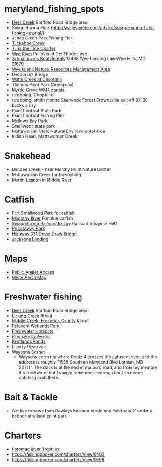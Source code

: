 # maryland_fishing_spots
- [Deer Creek](https://dnr.maryland.gov/fisheries/Pages/hotspots/deer.aspx) Stafford Road Bridge area
- Susquehanna Flats (http://walleyepete.com/advice/susquehanna-flats-fishing-tutorial/)
- Jonas Green Park Fishing Pier
- [Tuckahoe Creek](https://en.wikipedia.org/wiki/Tuckahoe_Creek)
- [Tuna the Tide Charter](http://exploredelmarva.com/crabbing.htm)
- [Wye River](https://en.wikipedia.org/wiki/Wye_River_(Maryland)) Pullover at Del Rhodes Ave
- [Schnaitman's Boat Rentals](http://schnaitmansboat.com/) 12498 Wye Landing LaneWye Mills, MD 21679
- [Wye Island Natural Resources Management Area](http://dnr.maryland.gov/publiclands/Pages/eastern/WyeIsland/Fishing-Boating.aspx)
- Decoursey Bridge
- [Watts Creek at Choptank](https://dnr.maryland.gov/publiclands/Pages/eastern/Martinak/Fishing-Boating.aspx) 
- Thomas Point Park (Annapolis)
- Myrtle Grove WMA canals
- (crabbing) Choptank
- (crabbing) smith marine Sherwood Forest Crownsville exit off 97. 20 bucks a day
- Point Lookout State Park
- Point Lookout Fishing Pier
- Mallows Bay Park
- Smallwood state park
- Mattawoman State Natural Environmental Area
- Indian Head, Mattawoman Creek

# Snakehead
- Dundee Creek - near Marshy Point Nature Center
- Mattawoman Creek for bowfishing
- Martin Lagoon in Middle River

# Catfish
- Fort Smallwood Park for catfish
- [Magothy River](https://www.google.com/maps/place/Magothy+River/@39.0813495,-76.5150411,14z/data=!4m5!3m4!1s0x89b7f8ee07ab0dc3:0xfc6ad2823c1d2e13!8m2!3d39.0850384!4d-76.492931) For blue catfish
- [Susquehanna Railroad Bridge]() Railroad bridge in HdG
- [Piscataway Park](https://www.nps.gov/pisc/planyourvisit/outdooractivities.htm)
- [Highway 331 Dover Draw Bridge](https://maps.google.com/?daddr=38.757662,%20-75.998177)
- [Jacksons Landing](https://familycanoeingdc.wordpress.com/2013/06/05/patuxent-river-at-jackson-landing-jug-bay-natural-area/)

# Maps
- [Public Angler Access](http://gisapps.dnr.state.md.us/PublicFishingAccess/index.html)
- [White Perch Map](https://www.google.com/maps/d/viewer?hl=en_US&mid=1TPXJQjRC_pv2CrNBnWzGputBPDw&ll=38.945658400773304%2C-76.3754515&z=10)

# Freshwater fishing
- [Deer Creek](https://dnr.maryland.gov/fisheries/Pages/hotspots/deer.aspx) Stafford Road Bridge area
- [Licking Creek](https://switchfisher.com/trout_content/washington/LickingCreek.html) #trout
- [Middle Creek, Frederick County](https://switchfisher.com/trout_content/frederick/MiddleCreek.html) #trout
- [Patuxent Wetlands Park](https://www.aacounty.org/locations-and-directions/patuxent-wetlands-park)
- [Freshwater Hotspots](https://dnr.maryland.gov/fisheries/Pages/hotspots/index.aspx)
- [Pine Like by Avalon](http://www.switchfisher.com/trout_content/montgomery/PineLake.html)
- [Kentlands Ponds](https://www.gaithersburgmd.gov/recreation/parks-fields/kentlands-lakes)
- Liberty Reservoir
- Waysons Corner 
    - Waysons corner is where Route 4 crosses the patuxent river, and the address is roughly "1598 Southren Maryland Blvd Lothian, MD 20711". The dock is at the end of malboro road, and from my memory it's freshwater but I vaugly remember hearing about someone catching crab there.


# Bait & Tackle
- Get live minows from Bowleys bait and tackle and fish them 2’ under a bobber at wilson point park

# Charters
- [Potomac River Trophies](https://www.potomacrivertrophies.com/)
- https://fishingbooker.com/charters/view/8403
- https://fishingbooker.com/charters/view/9398
